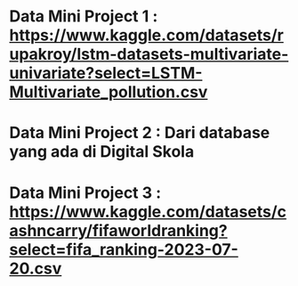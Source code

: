 # Data Mini Project 1 : https://www.kaggle.com/datasets/rupakroy/lstm-datasets-multivariate-univariate?select=LSTM-Multivariate_pollution.csv
# Data Mini Project 2 : Dari database yang ada di Digital Skola
# Data Mini Project 3 : https://www.kaggle.com/datasets/cashncarry/fifaworldranking?select=fifa_ranking-2023-07-20.csv

